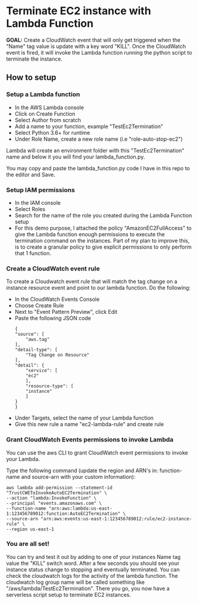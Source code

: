 # Terminate EC2 instance with Lambda Function

**GOAL:** Create a CloudWatch event that will only get triggered when the "Name" tag value is update with a key word "KILL". Once the CloudWatch event is fired, it will invoke the Lambda function running the python script to terminate the instance.

## How to setup

### Setup a Lambda function
* In the AWS Lambda console
* Click on Create Function
* Select Author from scratch
* Add a name to your function, example "TestEc2Termination"
* Select Python 3.6+ for runtime
* Under Role Name, create a new role name (i.e "role-auto-stop-ec2")

Lambda will create an environment folder with this "TestEc2Termination" name and below it you will find your lambda_function.py.

You may copy and paste the lambda_function.py code I have in this repo to the editor and Save.

### Setup IAM permissions
* In the IAM console
* Select Roles
* Search for the name of the role you created during the Lambda Function setup
* For this demo purpose, I attached the policy "AmazonEC2FullAccess" to give the Lambda function enough permissions to execute the termination command on the instances. Part of my plan to improve this, is to create a granular policy to give explicit permissions to only perform that 1 function.

### Create a CloudWatch event rule
To create a Cloudwatch event rule that will match the tag change on a instance resource event and point to our lambda function. Do the following: 
* In the CloudWatch Events Console
* Choose Create Rule
* Next to "Event Pattern Preview", click Edit 
* Paste the following JSON code
    ```
    {
    "source": [
        "aws.tag"
    ],
    "detail-type": [
        "Tag Change on Resource"
    ],
    "detail": {
        "service": [
        "ec2"
        ],
        "resource-type": [
        "instance"
        ]
    }
    }
    ```
* Under Targets, select the name of your Lambda function
* Give this new rule a name "ec2-lambda-rule" and create rule

### Grant CloudWatch Events permissions to invoke Lambda 
You can use the aws CLI to grant CloudWatch event permissions to invoke your Lambda.

Type the following command (update the region and ARN's in: function-name and source-arn with your custom information):
```
aws lambda add-permission --statement-id "TrustCWEToInvokeAutoEC2Termination" \
--action "lambda:InvokeFunction" \
--principal "events.amazonaws.com" \
--function-name "arn:aws:lambda:us-east-1:123456789012:function:AutoEC2Termination" \
--source-arn "arn:aws:events:us-east-1:123456789012:rule/ec2-instance-rule" \
--region us-east-1
```

### You are all set! 
You can try and test it out by adding to one of your instances Name tag value the "KILL" switch word. After a few seconds you should see your instance status change to stopping and eventually terminated. You can check the cloudwatch logs for the activity of the lambda function. The cloudwatch log group name will be called something like "/aws/lambda/TestEc2Termination". There you go, you now have a serverless script setup to terminate EC2 instances.